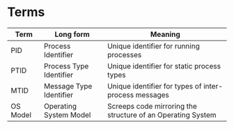 Terms
=====

| Term | Long form | Meaning |
| ------- | --------- | ------- |
| PID | Process Identifier | Unique identifier for running processes |
| PTID | Process Type Identifier | Unique identifier for static process types |
| MTID | Message Type Identifier | Unique identifier for types of inter-process messages |
| OS Model | Operating System Model | Screeps code mirroring the structure of an Operating System